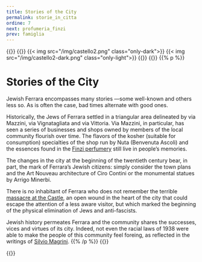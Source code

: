 ```yaml
---
title: Stories of the City
permalink: storie_in_citta
ordine: 7
next: profumeria_finzi
prev: famiglia
---
```


{{<row>}}
{{<column>}}
{{< img src="/img/castello2.png" class="only-dark">}}
{{< img src="/img/castello2-dark.png" class="only-light">}}
{{</column>}}
{{<column>}}
{{% p %}}
# Stories of the City

Jewish Ferrara encompasses many stories —some well-known and others less so. As is often the case, bad times alternate with good ones.

Historically, the Jews of Ferrara settled in a triangular area delineated by via Mazzini, via Vignatagliata and via Vittoria. Via Mazzini, in particular, has seen a
series of businesses and shops owned by members of the local community flourish over time. The flavors of the kosher (suitable for consumption) specialties
of the shop run by Nuta (Benvenuta Ascoli) and the essences found in the [Finzi perfumery](/en/profumeria_finzi) still live in people’s memories.

The changes in the city at the beginning of the twentieth century bear, in part, the mark of Ferrara’s Jewish citizens: simply consider the town plans and the Art
Nouveau architecture of Ciro Contini or the monumental statues by Arrigo Minerbi.

There is no inhabitant of Ferrara who does not remember the terrible [massacre at the Castle](/en/eccidio_castello), an open wound in the heart of the city that could escape the
attention of a less aware visitor, but which marked the beginning of the physical elimination of Jews and anti-fascists.

Jewish history permeates Ferrara and the community shares the successes, vices and virtues of its city. Indeed, not even the racial laws of 1938 were able to make the people of this community feel foreing, as reflected in the writings of [Silvio Magrini](/en/silvio_magrini).
{{% /p %}}
{{</column>}}

{{</row>}}